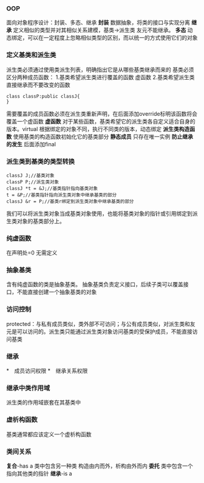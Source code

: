 ### **OOP**
面向对象程序设计：封装、多态、继承
**封装**
数据抽象，将类的接口与实现分离
**继承**
定义相似的类型并对其相似关系建模，基类->派生类
友元不能继承。
**多态**
动态绑定，可以在一定程度上忽略相似类型的区别，而以统一的方式使用它们的对象

### **定义基类和派生类**
派生类必须通过使用类派生列表，明确指出它是从哪些基类继承而来的
基类必须区分两种成员函数：
1.基类希望派生类进行覆盖的函数    虚函数
2.基类希望派生类直接继承而不要改变的函数
```
class classP:public classJ{
}
```
需要覆盖的成员函数必须在派生类重新声明，在后面添加override标明该函数将会覆盖一个虚函数
**虚函数**
对于某些函数，基类希望它的派生类各自定义适合自身的版本。virtual
根据绑定的对象不同，执行不同类的版本，动态绑定
**派生类构造函数**
使用基类的构造函数初始化它的基类部分
**静态成员**
只存在唯一实例
**防止继承的发生**
后面添加final



### **派生类到基类的类型转换**
```
classJ J;//基类对象
classP P;//派生类对象
classJ *t = &J;//基类指针指向基类对象
t = &P;//基类指针指向派生类对象中继承基类的部分
classJ &r = P;//基类r绑定到派生类对象中继承基类的部分
```
我们可以将派生类对象当成基类对象使用，也能将基类对象的指针或引用绑定到派生类对象的基类部分上。

### **纯虚函数**
在声明处=0
无需定义
### **抽象基类**
含有纯虚函数的类是抽象基类。
抽象基类负责定义接口，后续子类可以覆盖接口，不能直接创建一个抽象基类的对象

### **访问控制**
protected：与私有成员类似，类外部不可访问；与公有成员类似，对派生类和友元是可以访问的。派生类只能通过派生类对象访问基类的受保护成员，不能直接访问基类
### **继承**
*　成员访问权限
*　继承关系权限

### **继承中类作用域**
派生类的作用域嵌套在其基类中


### **虚析构函数**
基类通常都应该定义一个虚析构函数

### **类间关系**
**复合**-has a
类中包含另一种类
构造由内而外，析构由外而内
**委托**
类中包含一个指向其他类的指针
**继承**-is a

